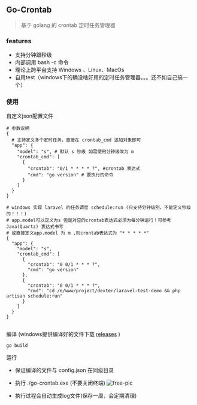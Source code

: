 ## Go-Crontab

> 基于 golang 的 crontab 定时任务管理器

### features
- 支持分钟跟秒级
- 内部调用 bash -c 命令
- 理论上跨平台支持 Windows 、Linux、MacOs
- 自用test（windows下的确没啥好用的定时任务管理器。。。还不如自己搞一个）

### 使用

自定义json配置文件
```
# 参数说明
{
  # 支持定义多个定时任务，直接在 crontab_cmd 追加对象即可
  "app": {
    "model": "s", # 默认 s 秒级 如需使用分钟级改为 m
    "crontab_cmd": [
      {
        "crontab": "0/1 * * * * ?", #crontab 表达式
        "cmd": "go version" # 要执行的命令 
      }
    ]
  }
}

# windows 实现 laravel 的任务调度 schedule:run (只支持分钟级别，不能定义秒级的！！！)
# app.model可以定义为s 但是对应的crontab表达式必须为每分钟运行！可参考 Java(Quartz) 表达式书写
# 或直接定义app.model 为 m ,则crontab表达式为 "* * * * *"
{
  "app": {
    "model": "s",
    "crontab_cmd": [
      {
        "crontab": "0 0/1 * * * ?",
        "cmd": "go version"
      },
      {
        "crontab": "0 0/1 * * * ?",
        "cmd": "cd /e/www/project/dexter/laravel-test-demo && php artisan schedule:run"
      }
    ]
  }
}


```

编译 (windows提供编译好的文件下载 [releases](https://github.com/hezhizheng/go-crontab/releases) )
```
go build
```


运行
- 保证编译的文件与 config.json 在同级目录

- 执行 ./go-crontab.exe (不要关闭终端)
![free-pic](https://i.loli.net/2020/11/21/BSqXohbL4NnpmU1.png)

- 执行过程会自动生成log文件(保存一周，会定期清理)

